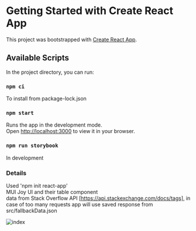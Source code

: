 # Getting Started with Create React App

This project was bootstrapped with [Create React App](https://github.com/facebook/create-react-app).

## Available Scripts

In the project directory, you can run:

### `npm ci`

To install from package-lock.json

### `npm start`

Runs the app in the development mode.\
Open [http://localhost:3000](http://localhost:3000) to view it in your browser.

### `npm run storybook`

In development

### Details

Used 'npm init react-app'\
MUI Joy UI and their table component\
data from Stack Overflow API [https://api.stackexchange.com/docs/tags],
in case of too many requests app will use saved response from src/fallbackData.json

![index](https://github.com/Kopcin/stackoverflow-tag-browser/assets/63099465/6827e1e3-a81d-407f-b2c3-2414db6d8074)
